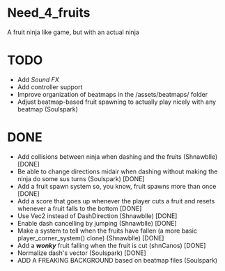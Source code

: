 # Need_4_fruits
A fruit ninja like game, but with an actual ninja

# TODO
- Add _Sound FX_
- Add controller support
- Improve organization of beatmaps in the /assets/beatmaps/ folder
- Adjust beatmap-based fruit spawning to actually play nicely with any beatmap (Soulspark)

# DONE
- Add collisions between ninja when dashing and the fruits (Shnawblle) [DONE]
- Be able to change directions midair when dashing without making the ninja do some sus turns (Soulspark) [DONE]
- Add a fruit spawn system so, you know, fruit spawns more than once [DONE]
- Add a score that goes up whenever the player cuts a fruit and resets whenever a fruit falls to the bottom [DONE]
- Use Vec2 instead of DashDirection (Shnawblle)  [DONE]
- Enable dash cancelling by jumping (Shnawblle) [DONE]
- Make a system to tell when the fruits have fallen (a more basic player_corner_system() clone) (Shnawblle) [DONE]
- Add a _**wonky**_ fruit falling when the fruit is cut (shnCanos) [DONE]
- Normalize dash's vector (Soulspark) [DONE]
- ADD A FREAKING BACKGROUND based on beatmap files (Soulspark)

